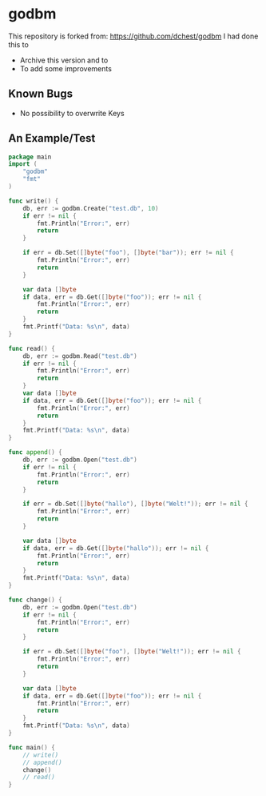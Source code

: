 godbm
=====

This repository is forked from: https://github.com/dchest/godbm
I had done this to
- Archive this version and to
- To add some improvements

Known Bugs
----------
- No possibility to overwrite Keys


An Example/Test
---------------

```go
package main
import (
	"godbm"
	"fmt"
)

func write() {
	db, err := godbm.Create("test.db", 10)
	if err != nil {
		fmt.Println("Error:", err)
		return
	}

	if err = db.Set([]byte("foo"), []byte("bar")); err != nil {
		fmt.Println("Error:", err)
		return
	}

	var data []byte
	if data, err = db.Get([]byte("foo")); err != nil {
		fmt.Println("Error:", err)
		return
	}
	fmt.Printf("Data: %s\n", data)
}

func read() {
	db, err := godbm.Read("test.db")
	if err != nil {
		fmt.Println("Error:", err)
		return
	}
	var data []byte
	if data, err = db.Get([]byte("foo")); err != nil {
		fmt.Println("Error:", err)
		return
	}
	fmt.Printf("Data: %s\n", data)
}

func append() {
	db, err := godbm.Open("test.db")
	if err != nil {
		fmt.Println("Error:", err)
		return
	}

	if err = db.Set([]byte("hallo"), []byte("Welt!")); err != nil {
		fmt.Println("Error:", err)
		return
	}

	var data []byte
	if data, err = db.Get([]byte("hallo")); err != nil {
		fmt.Println("Error:", err)
		return
	}
	fmt.Printf("Data: %s\n", data)
}

func change() {
	db, err := godbm.Open("test.db")
	if err != nil {
		fmt.Println("Error:", err)
		return
	}

	if err = db.Set([]byte("foo"), []byte("Welt!")); err != nil {
		fmt.Println("Error:", err)
		return
	}

	var data []byte
	if data, err = db.Get([]byte("foo")); err != nil {
		fmt.Println("Error:", err)
		return
	}
	fmt.Printf("Data: %s\n", data)
}

func main() {
	// write()
	// append()
	change()
	// read()
}
```

